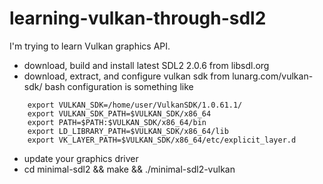 # learning-vulkan-through-sdl2
I'm trying to learn Vulkan graphics API.

- download, build and install latest SDL2 2.0.6 from libsdl.org
- download, extract, and configure vulkan sdk from lunarg.com/vulkan-sdk/ 
  bash configuration is something like
```
	export VULKAN_SDK=/home/user/VulkanSDK/1.0.61.1/
	export VULKAN_SDK_PATH=$VULKAN_SDK/x86_64
	export PATH=$PATH:$VULKAN_SDK/x86_64/bin
	export LD_LIBRARY_PATH=$VULKAN_SDK/x86_64/lib
	export VK_LAYER_PATH=$VULKAN_SDK/x86_64/etc/explicit_layer.d
```

- update your graphics driver
- cd minimal-sdl2 && make && ./minimal-sdl2-vulkan